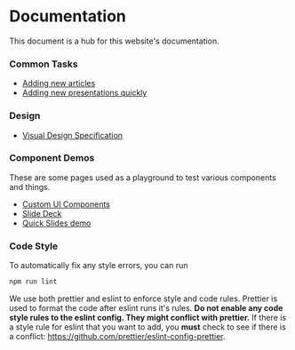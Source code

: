 # Documentation

This document is a hub for this website's documentation.

### Common Tasks

-   [Adding new articles](/dev/docs/articles)
-   [Adding new presentations quickly](/dev/docs/slidedecks)

### Design

-   [Visual Design Specification](/dev/docs/design)

### Component Demos

These are some pages used as a playground to test various components and things.

-   [Custom UI Components](/dev/components)
-   [Slide Deck](/dev/slides/slide-deck)
-   [Quick Slides demo](/dev/slides/quick-slides)

### Code Style

To automatically fix any style errors, you can run

```bash
npm run lint
```

We use both prettier and eslint to enforce style and code rules. Prettier is used to format the code after eslint runs it's rules.
**Do not enable any code style rules to the eslint config. They might conflict with prettier.** If there is a style rule for eslint
that you want to add, you **must** check to see if there is a conflict: https://github.com/prettier/eslint-config-prettier.
